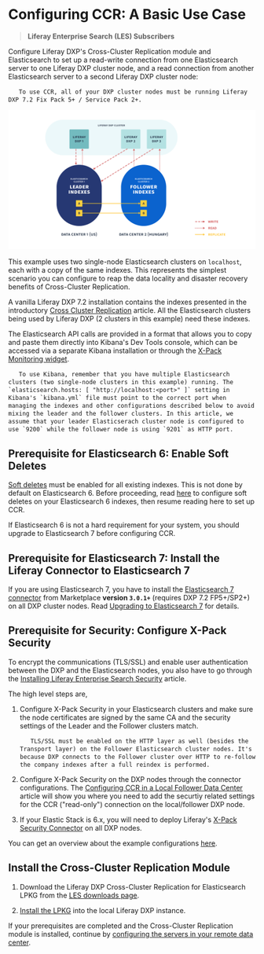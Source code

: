 # Configuring CCR: A Basic Use Case

> **Liferay Enterprise Search (LES) Subscribers**

Configure Liferay DXP's Cross-Cluster Replication module and Elasticsearch to set up a read-write connection from one Elasticsearch server to one Liferay DXP cluster node, and a read connection from another Elasticsearch server to a second Liferay DXP cluster node:

```important::
   To use CCR, all of your DXP cluster nodes must be running Liferay DXP 7.2 Fix Pack 5+ / Service Pack 2+.
```

![With Cross-Cluster Replication, disparate data centers can hold synchronized Elasticsearch clusters with Liferay DXP indexes.](./configuring-ccr-a-basic-use-case/images/01.png)

This example uses two single-node Elasticsearch clusters on `localhost`, each with a copy of the same indexes. This represents the simplest scenario you can configure to reap the data locality and disaster recovery benefits of Cross-Cluster Replication.

A vanilla Liferay DXP 7.2 installation contains the indexes presented in the introductory [Cross Cluster Replication](./cross-cluster-replication.md#liferay-dxp-decide-whichindexes-to-replicate-from-the-remote-cluster) article. All the Elasticsearch clusters being used by Liferay DXP (2 clusters in this example) need these indexes.

The Elasticsearch API calls are provided in a format that allows you to  copy and paste them directly into Kibana's Dev Tools console, which can be accessed via a separate Kibana installation or through the [X-Pack Monitoring widget](./monitoring-elasticsearch.md).

```note::
   To use Kibana, remember that you have multiple Elasticsearch clusters (two single-node clusters in this example) running. The `elasticsearch.hosts: [ "http://localhost:<port>" ]` setting in Kibana's `kibana.yml` file must point to the correct port when managing the indexes and other configurations described below to avoid mixing the leader and the follower clusters. In this article, we assume that your leader Elasticserach cluster node is configured to use `9200` while the follower node is using `9201` as HTTP port.
```

<!-- From Tibor: Highlight that the guide is super-simplified and deals with setting up a 1-1 node ES clusters (leader and follower) running on localhost. A prod-ready environment needs different settings.-->
<!-- From Russ: We should just adapt to those settings instead of saying "this guide shows steps that you can't follow for a real setup." I think we need to elevate our docs game for CCR. -->

## Prerequisite for Elasticsearch 6: Enable Soft Deletes

[Soft deletes](https://www.elastic.co/guide/en/elasticsearch/reference/6.7/ccr-requirements.html) must be enabled for all existing indexes. This is not done by default on Elasticsearch 6. Before proceeding, read [here](./configuring-ccr-enabling-soft-deletes-on-elasticsearch-6.md) to configure soft deletes on your Elasticsearch 6 indexes, then resume reading here to set up CCR.

If Elasticsearch 6 is not a hard requirement for your system, you should upgrade to Elasticsearch 7 before configuring CCR. 

## Prerequisite for Elasticsearch 7: Install the Liferay Connector to Elasticsearch 7

If you are using Elasticsearch 7, you have to install the [Elasticsearch 7 connector](https://web.liferay.com/marketplace/-/mp/application/170390307) from Marketplace **version `3.0.1+`** (requires DXP 7.2 FP5+/SP2+) on all DXP cluster nodes. Read [Upgrading to Elasticsearch 7](https://help.liferay.com/hc/en-us/articles/360035444872-Upgrading-to-Elasticsearch-7) for details.

## Prerequisite for Security: Configure X-Pack Security

To encrypt the communications (TLS/SSL) and enable user authentication between the DXP and the Elasticsearch nodes, you also have to go through the [Installing Liferay Enterprise Search Security](https://help.liferay.com/hc/en-us/articles/360028711172-Installing-Liferay-Enterprise-Search-Security) article. 

The high level steps are,

1. Configure X-Pack Security in your Elasticsearch clusters and make sure the node certificates are signed by the same CA and the security settings of the Leader and the Follower clusters match.

   ```note::
      TLS/SSL must be enabled on the HTTP layer as well (besides the Transport layer) on the Follower Elasticsearch cluster nodes. It's because DXP connects to the Follower cluster over HTTP to re-follow the company indexes after a full reindex is performed.

2. Configure X-Pack Security on the DXP nodes through the connector configurations. The [Configuring CCR in a Local Follower Data Center](./configuring-ccr-in-a-local-follower-data-center.md) article will show you where you need to add the securtiy related settings for the CCR ("read-only") connection on the local/follower DXP node.

3. If your Elastic Stack is 6.x, you will need to deploy Liferay's [X-Pack Security Connector](https://web.liferay.com/marketplace/-/mp/application/106163963) on all DXP nodes.

You can get an overview about the example configurations [here](./ccr-basic-use-case-config-reference.md).

## Install the Cross-Cluster Replication Module

1. Download the Liferay DXP Cross-Cluster Replication for Elasticsearch LPKG from the [LES downloads page](https://customer.liferay.com/downloads).

1. [Install the LPKG](../../system-administration/installing-and-managing-apps/installing-apps/installing-apps.md) into the local Liferay DXP instance.

If your prerequisites are completed and the Cross-Cluster Replication module is installed, continue by [configuring the servers in your remote data center](./configuring-ccr-in-a-remote-leader-data-center.md).

